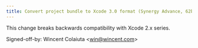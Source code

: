 ```yaml
---
title: Convert project bundle to Xcode 3.0 format (Synergy Advance, 62b0784)
---
```


This change breaks backwards compatibility with Xcode 2.x series.

Signed-off-by: Wincent Colaiuta &lt;win@wincent.com&gt;

